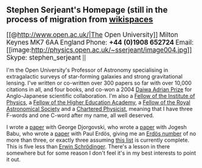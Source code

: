 ## Stephen Serjeant's Homepage (still in the process of migration from [wikispaces](http://stephenserjeant.wikispaces.com/)

<span style="font-size: 16.9px;">[[@http://www.open.ac.uk/|The Open University]]</span>
<span style="font-size: 16.9px;">Milton Keynes</span>
<span style="font-size: 16.9px;">MK7 6AA</span>
<span style="font-size: 16.9px;">England</span>
<span style="font-size: 16.9px;">Phone: **+44 (0)1908 652724**</span>
<span style="font-size: 16.9px;">Email:</span>
<span style="font-size: 16.9px;">[[image:http://physics.open.ac.uk/~sserjeant/image004.jpg]]</span>
<span style="font-size: 16.9px;">Skype: stephen_serjeant</span> ||

I'm the Open University's Professor of Astronomy specialising in extragalactic surveys of star-forming galaxies and strong gravitational lensing. I've written or co-written over 300 papers so far with over 10,000 citations in all, and four books, and co-won a 2004 [Daiwa Adrian Prize](http://www.dajf.org.uk/) for Anglo-Japanese scientific collaboration. I'm also a [Fellow of the Institute of Physics](http://www.iop.org), a [Fellow of the Higher Education Academy](http://www.heacademy.ac.uk/), a [Fellow of the Royal Astronomical Society](http://www.ras.org.uk/) and a [Chartered Physicist](http://www.iop.org/membership/chartered/chartered_titles/cphys/page_38079.html), meaning that I have three F-words and one C-word after my name, all well deserved.

I wrote a [paper](http://adsabs.harvard.edu/abs/2012arXiv1202.1829F) with George Djorgovski, who wrote a [paper](http://projecteuclid.org/euclid.ss/1105714166) with Jogesh Babu, who wrote a [paper](http://books.google.com/books?id=nw9ujImV3pwC&pg=PA441&lpg=PA441&dq=%22a+note+on+the+distribution+function+of+additive+arithmetical+functions+in+short+intervals%22&source=web&ots=cG7d9CnrRD&sig=7unLOf4nqfbY2HFlyEvf5vpCUyo) with Paul Erdös, giving me an [Erdös number](http://www.oakland.edu/enp) of no more than three, or exactly three assuming [this list](https://files.oakland.edu/users/grossman/enp/Erdos2.html) is currently complete. This is five less than [Erwin Schrödinger](http://www.oakland.edu/enp/erdpaths). There's a lesson in there somewhere but for some reason I don't feel it's in my best interests to point it out.




